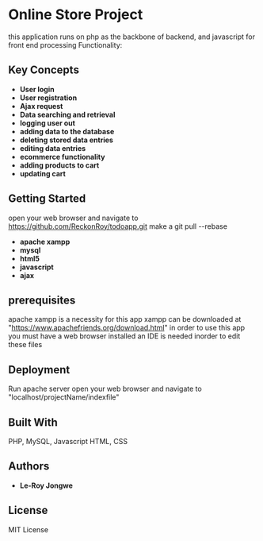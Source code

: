 # Online Store Project

this application runs on php as the backbone of backend, and javascript for front end processing
Functionality: 

## Key Concepts
* **User login** 
* **User registration**
* **Ajax request**
* **Data searching and retrieval** 
* **logging user out**
* **adding data to the database** 
* **deleting stored data entries**
* **editing data entries** 
* **ecommerce functionality**
* **adding products to cart**
* **updating cart**


## Getting Started
open your web browser and navigate to https://github.com/ReckonRoy/todoapp.git
make a git pull --rebase
* **apache xampp**
* **mysql**
* **html5**
* **javascript**
* **ajax**

## prerequisites
apache xampp is a necessity  for this app
xampp can be downloaded at "https://www.apachefriends.org/download.html"
in order to use this app you must have a web browser installed
an IDE is needed inorder to edit these files

## Deployment
Run apache server
open your web browser and navigate to "localhost/projectName/indexfile"

## Built With
PHP, MySQL, Javascript HTML, CSS

## Authors
* **Le-Roy Jongwe** 

## License
MIT License
